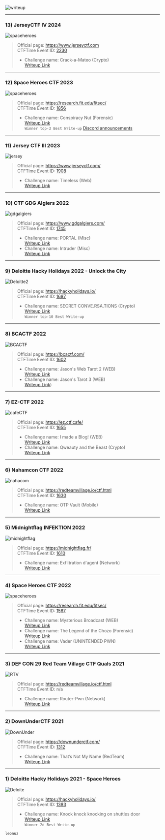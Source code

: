 ![writeup](img/ctf-writeup.png)  

---

### **13) JerseyCTF IV 2024**  
![spaceheroes](img/jerseyctf2024.png)  
>Official page: https://www.jerseyctf.com  
>CTFTime Event ID: [2230](https://ctftime.org/event/2230)   
>- Challenge name: Crack-a-Mateo (Crypto)   
>[Writeup Link](https://leonuz.github.io/blog/Crack-a-Mateo/)  
---

### **12) Space Heroes CTF 2023**  
![spaceheroes](img/spaceh23.png)  
>Official page: https://research.fit.edu/fitsec/  
>CTFTime Event ID: [1856](https://ctftime.org/event/1856)   
>- Challenge name: Conspiracy Nut (Forensic)   
>[Writeup Link](https://leonuz.github.io/blog/conspiracy-nut/)  
>`Winner top-3 Best Write-up`  [Discord announcements](img/3best.png)
---

### **11) Jersey CTF III 2023**  
![jersey](img/jerseyctf23.png)  
>Official page: https://www.jerseyctf.com/  
>CTFTime Event ID: [1908](https://ctftime.org/event/1908)   
>- Challenge name: Timeless (Web)   
>[Writeup Link](https://leonuz.github.io/blog/timeless/)  
---

### **10) CTF GDG Algiers 2022**  
![gdgalgiers](img/gdgalgiers.png)  
>Official page: https://www.gdgalgiers.com/  
>CTFTime Event ID: [1745](https://ctftime.org/event/1745)   
>- Challenge name: PORTAL (Misc)   
>[Writeup Link](https://leonuz.github.io/blog/Postal/)  
>- Challenge name: Intruder (Misc)   
>[Writeup Link](https://leonuz.github.io/blog/Intruder/)  

---

### **9) Deloitte Hacky Holidays 2022 - Unlock the City**  
![Deloitte2](img/HH.png)  
>Official page: https://hackyholidays.io/  
>CTFTime Event ID: [1687](https://ctftime.org/event/1687)   
>- Challenge name: SECRET CONVE.RSA.TIONS (Crypto)   
>[Writeup Link](https://leonuz.github.io/blog/SECRET-CONVE.RSA.TIONS/)  
>`Winner top-10 Best Write-up` 

---

### **8) BCACTF 2022**  
![BCACTF](img/bca22.png)  
>Official page: https://bcactf.com/   
>CTFTime Event ID: [1602](https://ctftime.org/event/1602)   
>- Challenge name: Jason's Web Tarot 2 (WEB)   
>[Writeup Link](https://leonuz.github.io/blog/Jasons-Web-Tarot-2/)  
>- Challenge name: Jason's Tarot 3 (WEB)   
>[Writeup Link](https://leonuz.github.io/blog/Jasons-Tarot-3/))  

---

### **7) EZ-CTF 2022**  
![cafeCTF](img/cafe.png)  
>Official page: https://ez.ctf.cafe/    
>CTFTime Event ID: [1655](https://ctftime.org/event/1655)   
>- Challenge name: I made a Blog! (WEB)   
>[Writeup Link](https://leonuz.github.io/blog/I-made-a-blog/)  
>- Challenge name: Qweauty and the Beast (Crypto)   
>[Writeup Link](https://ctftime.org/writeup/33675)  

---

### **6) Nahamcon CTF 2022**  
![nahacom](img/nahamcon.png)  
>Official page: https://redteamvillage.io/ctf.html    
>CTFTime Event ID: [1630](https://ctftime.org/event/1630)   
>- Challenge name: OTP Vault (Mobile)   
>[Writeup Link](https://leonuz.github.io/blog/OTP-Vault/)  

---

### **5) Midnightflag INFEKTION 2022**  
![midnightflag](img/midnightflag.png)  
>Official page: https://midnightflag.fr/   
>CTFTime Event ID: [1610](https://ctftime.org/event/1610)     
>- Challenge name: Exfiltration d'agent (Network)    
>[Writeup Link](https://leonuz.github.io/blog/Exfiltration-dagent/)  
  
---  

### **4) Space Heroes CTF 2022**  
![spaceheroes](img/space.png)  
>Official page: https://research.fit.edu/fitsec/  
>CTFTime Event ID: [1567](https://ctftime.org/event/1567)  
>- Challenge name: Mysterious Broadcast (WEB)  
>[Writeup Link](https://leonuz.github.io/blog/Mysterious-Broadcast/)   
>- Challenge name: The Legend of the Chozo (Forensic)  
>[Writeup Link](https://leonuz.github.io/blog/The-Legend-of-the-Chozo/)  
>- Challenge name: Vader (UNINTENDED PWN)  
>[Writeup Link](https://leonuz.github.io/blog/Vader/)

---  

### **3) DEF CON 29 Red Team Village CTF Quals 2021**  
![RTV](img/rtv.png)  
>Official page: https://redteamvillage.io/ctf.html  
>CTFTime Event ID: n/a  
>- Challenge name: Router-Pwn (Network)  
>[Writeup Link](https://leonuz.github.io/blog/Router-Pwn/)   

---  

### **2) DownUnderCTF 2021**  
![DownUnder](img/downunder.png)  
>Official page: https://downunderctf.com/  
>CTFTime Event ID: [1312](https://ctftime.org/event/1312)  
>- Challenge name: That’s Not My Name  (RedTeam)  
>[Writeup Link](https://medium.com/@leonuz/thats-not-my-name-forensic-challenge-writeup-downunderctf-2021-cc8211b6f60b) 

---

### **1) Deloitte Hacky Holidays 2021 - Space Heroes**  
![Deloite](img/deloite.png)  
>Official page: https://hackyholidays.io/  
>CTFTime Event ID: [1383](https://ctftime.org/event/1383)  
>- Challenge name: Knock knock knocking on shuttles door   
>[Writeup Link](https://medium.com/@leonuz/knock-knock-knocking-on-shuttles-door-challenge-writeup-hacky-holidays-space-race-2021-ctf-263bfbb5a306)  
>`Winner 2d Best Write-up` 


`leonuz`

